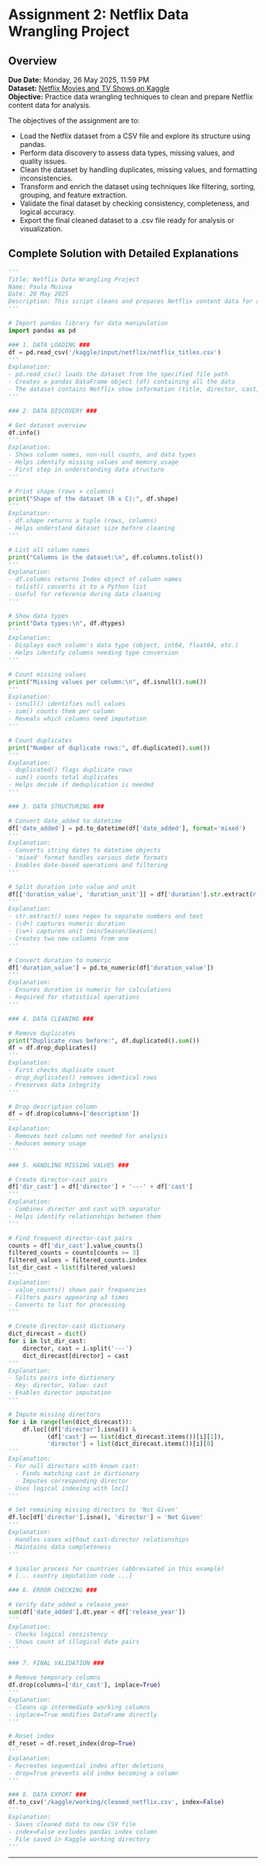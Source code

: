 # Assignment 2: Netflix Data Wrangling Project

## Overview
**Due Date:** Monday, 26 May 2025, 11:59 PM  
**Dataset:** [Netflix Movies and TV Shows on Kaggle](https://www.kaggle.com/datasets/shivamb/netflix-shows)  
**Objective:** Practice data wrangling techniques to clean and prepare Netflix content data for analysis.

The objectives of the assignment are to:

- Load the Netflix dataset from a CSV file and explore its structure using pandas.
- Perform data discovery to assess data types, missing values, and quality issues.
- Clean the dataset by handling duplicates, missing values, and formatting inconsistencies.
- Transform and enrich the dataset using techniques like filtering, sorting, grouping, and feature extraction.
- Validate the final dataset by checking consistency, completeness, and logical accuracy.
- Export the final cleaned dataset to a .csv file ready for analysis or visualization.

## Complete Solution with Detailed Explanations

```python
'''
Title: Netflix Data Wrangling Project
Name: Paula Musuva
Date: 20 May 2025
Description: This script cleans and prepares Netflix content data for analysis.
'''

# Import pandas library for data manipulation
import pandas as pd

### 1. DATA LOADING ###
df = pd.read_csv('/kaggle/input/netflix/netflix_titles.csv')
'''
Explanation:
- pd.read_csv() loads the dataset from the specified file path
- Creates a pandas DataFrame object (df) containing all the data
- The dataset contains Netflix show information (title, director, cast, etc.)
'''

### 2. DATA DISCOVERY ###

# Get dataset overview
df.info()
'''
Explanation:
- Shows column names, non-null counts, and data types
- Helps identify missing values and memory usage
- First step in understanding data structure
'''

# Print shape (rows × columns)
print("Shape of the dataset (R x C):", df.shape)
'''
Explanation:
- df.shape returns a tuple (rows, columns)
- Helps understand dataset size before cleaning
'''

# List all column names
print("Columns in the dataset:\n", df.columns.tolist())
'''
Explanation:
- df.columns returns Index object of column names
- tolist() converts it to a Python list
- Useful for reference during data cleaning
'''

# Show data types
print("Data types:\n", df.dtypes)
'''
Explanation:
- Displays each column's data type (object, int64, float64, etc.)
- Helps identify columns needing type conversion
'''

# Count missing values
print("Missing values per column:\n", df.isnull().sum())
'''
Explanation:
- isnull() identifies null values
- sum() counts them per column
- Reveals which columns need imputation
'''

# Count duplicates
print("Number of duplicate rows:", df.duplicated().sum())
'''
Explanation:
- duplicated() flags duplicate rows
- sum() counts total duplicates
- Helps decide if deduplication is needed
'''

### 3. DATA STRUCTURING ###

# Convert date_added to datetime
df['date_added'] = pd.to_datetime(df['date_added'], format='mixed')
'''
Explanation:
- Converts string dates to datetime objects
- 'mixed' format handles various date formats
- Enables date-based operations and filtering
'''

# Split duration into value and unit
df[['duration_value', 'duration_unit']] = df['duration'].str.extract(r'(\d+)\s*(\w+)')
'''
Explanation:
- str.extract() uses regex to separate numbers and text
- (\d+) captures numeric duration
- (\w+) captures unit (min/Season/Seasons)
- Creates two new columns from one
'''

# Convert duration to numeric
df['duration_value'] = pd.to_numeric(df['duration_value'])
'''
Explanation:
- Ensures duration is numeric for calculations
- Required for statistical operations
'''

### 4. DATA CLEANING ###

# Remove duplicates
print("Duplicate rows before:", df.duplicated().sum())
df = df.drop_duplicates()
'''
Explanation:
- First checks duplicate count
- drop_duplicates() removes identical rows
- Preserves data integrity
'''

# Drop description column
df = df.drop(columns=['description'])
'''
Explanation:
- Removes text column not needed for analysis
- Reduces memory usage
'''

### 5. HANDLING MISSING VALUES ###

# Create director-cast pairs
df['dir_cast'] = df['director'] + '---' + df['cast']
'''
Explanation:
- Combines director and cast with separator
- Helps identify relationships between them
'''

# Find frequent director-cast pairs
counts = df['dir_cast'].value_counts()
filtered_counts = counts[counts >= 3]
filtered_values = filtered_counts.index
lst_dir_cast = list(filtered_values)
'''
Explanation:
- value_counts() shows pair frequencies
- Filters pairs appearing ≥3 times
- Converts to list for processing
'''

# Create director-cast dictionary
dict_direcast = dict()
for i in lst_dir_cast:
    director, cast = i.split('---')
    dict_direcast[director] = cast
'''
Explanation:
- Splits pairs into dictionary
- Key: director, Value: cast
- Enables director imputation
'''

# Impute missing directors
for i in range(len(dict_direcast)):
    df.loc[(df['director'].isna()) & 
           (df['cast'] == list(dict_direcast.items())[i][1]),
           'director'] = list(dict_direcast.items())[i][0]
'''
Explanation:
- For null directors with known cast:
  - Finds matching cast in dictionary
  - Imputes corresponding director
- Uses logical indexing with loc[]
'''

# Set remaining missing directors to 'Not Given'
df.loc[df['director'].isna(), 'director'] = 'Not Given'
'''
Explanation:
- Handles cases without cast-director relationships
- Maintains data completeness
'''

# Similar process for countries (abbreviated in this example)
# [... country imputation code ...]

### 6. ERROR CHECKING ###

# Verify date_added ≥ release_year
sum(df['date_added'].dt.year < df['release_year'])
'''
Explanation:
- Checks logical consistency
- Shows count of illogical date pairs
'''

### 7. FINAL VALIDATION ###

# Remove temporary columns
df.drop(columns=['dir_cast'], inplace=True)
'''
Explanation:
- Cleans up intermediate working columns
- inplace=True modifies DataFrame directly
'''

# Reset index
df_reset = df.reset_index(drop=True)
'''
Explanation:
- Recreates sequential index after deletions
- drop=True prevents old index becoming a column
'''

### 8. DATA EXPORT ###
df.to_csv('/kaggle/working/cleaned_netflix.csv', index=False)
'''
Explanation:
- Saves cleaned data to new CSV file
- index=False excludes pandas index column
- File saved in Kaggle working directory
'''
```

---